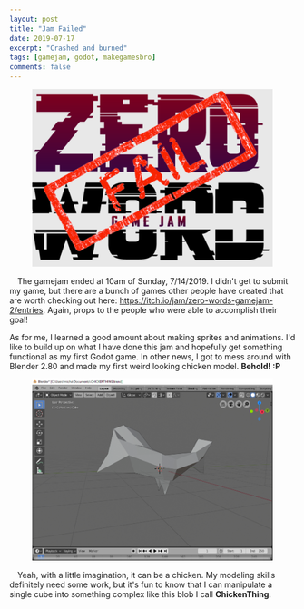 ```yaml
---
layout: post
title: "Jam Failed"
date: 2019-07-17
excerpt: "Crashed and burned"
tags: [gamejam, godot, makegamesbro]
comments: false
---
```


<figure>
	<img src="/assets/img/2019-07-17/zerowords_fail.png">
</figure>

&ensp;&ensp;The gamejam ended at 10am of Sunday, 7/14/2019. I didn't get to submit my game, but there are a bunch of games other people have created that are worth checking out here: <a href=https://itch.io/jam/zero-words-gamejam-2/entries>https://itch.io/jam/zero-words-gamejam-2/entries</a>. Again, props to the people who were able to accomplish their goal! 

As for me, I learned a good amount about making sprites and animations. I'd like to build up on what I have done this jam and hopefully get something functional as my first Godot game. In other news, I got to mess around with Blender 2.80 and made my first weird looking chicken model. <b>Behold! :P</b>

<figure>
	<img src="/assets/img/2019-07-17/chickenthing.jpg">
</figure>

&ensp;&ensp;Yeah, with a little imagination, it can be a chicken. My modeling skills definitely need some work, but it's fun to know that I can manipulate a single cube into something complex like this blob I call <b>ChickenThing</b>.
